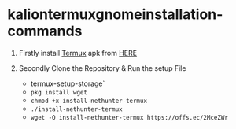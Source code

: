# kaliontermuxgnomeinstallation-commands

1. Firstly install [Termux](https://termux.com) apk from [HERE](https://f-droid.org/repo/com.termux_118.apk)
2. Secondly Clone the Repository & Run the setup File

   - termux-setup-storage`
   - `pkg install wget`
   - `chmod +x install-nethunter-termux`
   - `./install-nethunter-termux`
   - `wget -O install-nethunter-termux https://offs.ec/2MceZWr`
